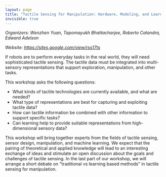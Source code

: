 ```yaml
---
layout: page
title: "Tactile Sensing for Manipulation: Hardware, Modeling, and Learning"
invisible: true
---
```


<p class="text-left"><i>Organizers: Wenzhen Yuan, Tapomayukh Bhattacharjee, Roberto Calandra, Edward Adelson</i></p>
<p class="text-left"><i>Website: <a href="https://sites.google.com/view/rss17ts">https://sites.google.com/view/rss17ts</a></i></p>


<p>
If robots are to perform everyday tasks in the real world, they will need
sophisticated tactile sensing. The tactile data must be integrated into
multi-sensory representations that support exploration, manipulation, and other
tasks.
</p>

<p>
This workshop asks the following questions:
<ul>
<li>What kinds of tactile technologies are currently available, and what are needed?
<li>What type of representations are best for capturing and exploiting tactile data?
<li>How can tactile information be combined with other information to support specific tasks?
<li>Can learning help to provide suitable representations from high-dimensional sensory data?
</ul>

<p>
This workshop will bring together experts from the fields of tactile sensing,
sensor design, manipulation, and machine learning. We expect that the pairing
of theoretical and applied knowledge will lead to an interesting exchange of
ideas and stimulate an open discussion about the goals and challenges of
tactile sensing. In the last part of our workshop, we will arrange a short
debate on "traditional vs learning based methods" in tactile sensing for
manipulation.  </p>
